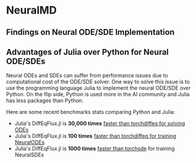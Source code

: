 # NeuralMD

## Findings on Neural ODE/SDE Implementation 

## Advantages of Julia over Python for Neural ODE/SDEs

Neural ODEs and SDEs can suffer from performance issues due to computational cost of the ODE/SDE solver. One way to solve this issue is to use the programming language Julia to implement the neural ODE/SDE over Python. On the flip side, Python is used more in the AI community and Julia has less packages than Python. 

Here are some recent benchmarks stats comparing Python and Julia:

* Julia's DiffEqFlux.jl is **30,000 times** [faster than torchdiffeq for solving ODEs](https://gist.github.com/ChrisRackauckas/cc6ac746e2dfd285c28e0584a2bfd320)
* Julia's DiffEqFlux.jl is **100 times** [faster than torchdiffeq for training NeuralODEs](https://gist.github.com/ChrisRackauckas/4a4d526c15cc4170ce37da837bfc32c4)
* Julia's DiffEqFlux.jl is **1000 times** [faster than torchsde](https://gist.github.com/ChrisRackauckas/6a03e7b151c86b32d74b41af54d495c6) for training NeuralSDEs